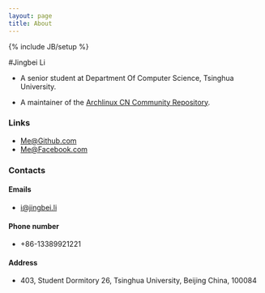 ```yaml
---
layout: page
title: About
---
```

{% include JB/setup %}

#Jingbei Li

* A senior student at Department Of Computer Science, Tsinghua University.
<!--* A intern student at the laboratory of Pattern recognition, Institute of Automation, Chinese Academy of Sciences.-->
* A maintainer of the [Archlinux CN Community Repository](https://github.com/archlinuxcn/repo).

### Links

* [Me@Github.com](https://github.com/petronny)
* [Me@Facebook.com](https://www.facebook.com/jingbei.li)
<!--* [Me@Renren.com](http://www.renren.com/364083386)(A clone to Facebook)-->

### Contacts

#### Emails

* [i@jingbei.li](mailto:i@jingbei.li)

#### Phone number

* +86-13389921221

#### Address

* 403, Student Dormitory 26, Tsinghua University, Beijing China, 100084
